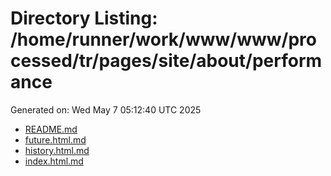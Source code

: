 # Directory Listing: /home/runner/work/www/www/processed/tr/pages/site/about/performance
Generated on: Wed May  7 05:12:40 UTC 2025

- [README.md](README.md)
- [future.html.md](future.html.md)
- [history.html.md](history.html.md)
- [index.html.md](index.html.md)

